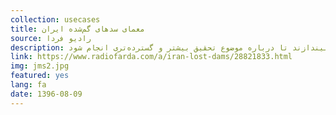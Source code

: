 ```yaml
---
collection: usecases
title: معمای سدهای گم‌شده ایران
source: رادیو فردا
description: این مقاله نه تنها ماهيت مبهم مديریت آب ایران را نشان می‌دهد بلکه نياز به داده‌های در دسترس عموم و به نوبه‌ی خود نیاز به پاسخگويی عمومی را برجسته می‌کند.​ ​قصد اين مقاله این بود که بحث درباره ماهیت سدسازی را در ایران باز کند. ما ازمحققان دعوت می‌کنيم که نگاهی به مجموعه‌ی داده‌های کامل بیندازند تا درباره موضوع تحقیق بیشتر و گسترده‌تری انجام شود.
link: https://www.radiofarda.com/a/iran-lost-dams/28821833.html
img: jms2.jpg
featured: yes
lang: fa
date: 1396-08-09
---
```

